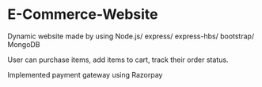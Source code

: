 # E-Commerce-Website

Dynamic website made by using Node.js/ express/ express-hbs/ bootstrap/ MongoDB 

User can purchase items, add items to cart, track their order status.

Implemented payment gateway using Razorpay
